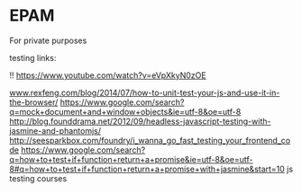 # EPAM

For private purposes

testing links:

!! https://www.youtube.com/watch?v=eVpXkyN0zOE

www.rexfeng.com/blog/2014/07/how-to-unit-test-your-js-and-use-it-in-the-browser/
https://www.google.com/search?q=mock+document+and+window+objects&ie=utf-8&oe=utf-8
http://blog.founddrama.net/2012/09/headless-javascript-testing-with-jasmine-and-phantomjs/
http://seesparkbox.com/foundry/i_wanna_go_fast_testing_your_frontend_code
https://www.google.com/search?q=how+to+test+if+function+return+a+promise&ie=utf-8&oe=utf-8#q=how+to+test+if+function+return+a+promise+with+jasmine&start=10
js testing courses
